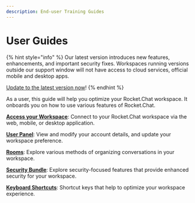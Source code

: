 ```yaml
---
description: End-user Training Guides
---
```


# User Guides

{% hint style="info" %}
Our latest version introduces new features, enhancements, and important security fixes. Workspaces running versions outside our support window will not have access to cloud services, official mobile and desktop apps.&#x20;

[Update to the latest version now](https://docs.rocket.chat/deploy/deploy-rocket.chat/updating-rocket.chat)!&#x20;
{% endhint %}

As a user, this guide will help you optimize your Rocket.Chat workspace. It onboards you on how to use various features of Rocket.Chat.

[**Access your Workspace**](access-your-workspace.md): Connect to your Rocket.Chat workspace via the web, mobile, or desktop application.

[**User Panel**](user-panel/): View and modify your account details, and update your workspace preference.

[**Rooms**](rooms/):  Explore various methods of organizing conversations in your workspace.

[**Security Bundle**](../rocket.chat-cloud/manage-your-cloud-account/security.md): Explore security-focused features that provide enhanced security for your workspace.

[**Keyboard Shortcuts**](keyboard-shortcuts.md): Shortcut keys that help to optimize your workspace experience.
